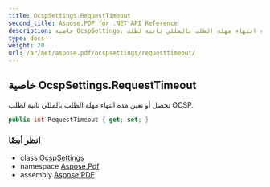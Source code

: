 ```yaml
---
title: OcspSettings.RequestTimeout
second_title: Aspose.PDF for .NET API Reference
description: خاصية OcspSettings. تحصل أو تعين مدة انتهاء مهلة الطلب بالمللي ثانية لطلب OCSP
type: docs
weight: 20
url: /ar/net/aspose.pdf/ocspsettings/requesttimeout/
---
```

## خاصية OcspSettings.RequestTimeout

تحصل أو تعين مدة انتهاء مهلة الطلب بالمللي ثانية لطلب OCSP.

```csharp
public int RequestTimeout { get; set; }
```

### انظر أيضًا

* class [OcspSettings](../)
* namespace [Aspose.Pdf](../../../aspose.pdf/)
* assembly [Aspose.PDF](../../../)
